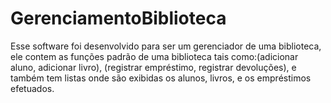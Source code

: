 # GerenciamentoBiblioteca
Esse software foi desenvolvido para ser um gerenciador de uma biblioteca, ele contem as funções padrão de uma biblioteca tais como:(adicionar aluno, adicionar livro), (registrar empréstimo, registrar devoluções), e também tem listas onde são exibidas os alunos, livros, e os empréstimos efetuados.
